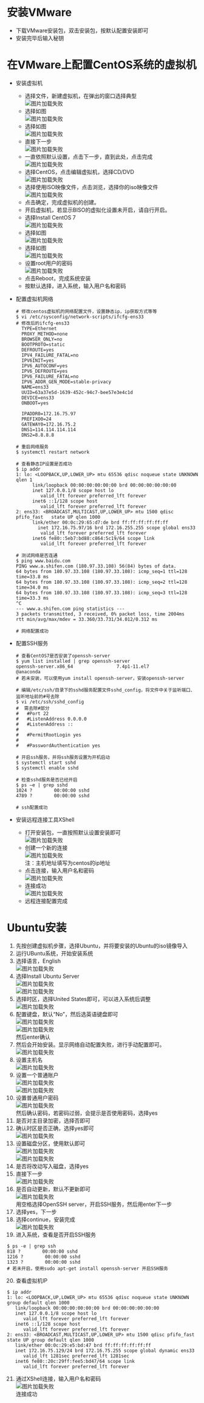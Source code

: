 # 安装VMware
* 下载VMware安装包，双击安装包，按默认配置安装即可
* 安装完毕后输入秘钥

# 在VMware上配置CentOS系统的虚拟机 
* 安装虚拟机
    - 选择文件，新建虚拟机，在弹出的窗口选择典型  
	![图片加载失败](https://raw.githubusercontent.com/shenyuanyu/shenyuanyu/master/picture/image014.jpg)  
    - 选择如图  
	![图片加载失败](https://raw.githubusercontent.com/shenyuanyu/shenyuanyu/master/picture/image016.jpg)  
    - 选择如图  
	![图片加载失败](https://raw.githubusercontent.com/shenyuanyu/shenyuanyu/master/picture/image018.jpg)  
    - 直接下一步  
	![图片加载失败](https://raw.githubusercontent.com/shenyuanyu/shenyuanyu/master/picture/image020.jpg)  
     - 一直依照默认设置，点击下一步，直到此处，点击完成  
	![图片加载失败](https://raw.githubusercontent.com/shenyuanyu/shenyuanyu/master/picture/image022.jpg)  
    - 选择CentOS，点击编辑虚拟机，选择CD/DVD  
	![图片加载失败](https://raw.githubusercontent.com/shenyuanyu/shenyuanyu/master/picture/image024.jpg)  
    - 选择使用ISO映像文件，点击浏览，选择你的iso映像文件  
	![图片加载失败](https://raw.githubusercontent.com/shenyuanyu/shenyuanyu/master/picture/image026.jpg)  
     - 点击确定，完成虚拟机的创建。  
     - 开启虚拟机，若显示BISO的虚拟化设置未开启，请自行开启。  
     - 选择Install CentOS 7  
	![图片加载失败](https://raw.githubusercontent.com/shenyuanyu/shenyuanyu/master/picture/image028.jpg)  
     - 选择如图  
	![图片加载失败](https://raw.githubusercontent.com/shenyuanyu/shenyuanyu/master/picture/image030.jpg)  
     - 选择如图  
	![图片加载失败](https://raw.githubusercontent.com/shenyuanyu/shenyuanyu/master/picture/image032.jpg)  
     - 设置root用户的密码  
	![图片加载失败](https://raw.githubusercontent.com/shenyuanyu/shenyuanyu/master/picture/image034.jpg)  
     - 点击Reboot，完成系统安装  
     - 按默认选择，进入系统，输入用户名和密码  
* 配置虚拟机网络  
  ```
  # 修改centos虚拟机的网络配置文件，设置静态ip，ip获取方式等等
  $ vi /etc/sysconfig/network-scripts/ifcfg-ens33
  # 修改后的ifcfg-ens33
    TYPE=Ethernet
    PROXY_METHOD=none
    BROWSER_ONLY=no
    BOOTPROTO=static
    DEFROUTE=yes
    IPV4_FAILURE_FATAL=no
    IPV6INIT=yes
    IPV6_AUTOCONF=yes
    IPV6_DEFROUTE=yes
    IPV6_FAILURE_FATAL=no
    IPV6_ADDR_GEN_MODE=stable-privacy
    NAME=ens33
    UUID=63a37e5d-1639-452c-94c7-bee57e3e4c1d
    DEVICE=ens33
    ONBOOT=yes

    IPADDR0=172.16.75.97
    PREFIXO0=24
    GATEWAY0=172.16.75.2
    DNS1=114.114.114.114
    DNS2=8.8.8.8

  # 重启网络服务
  $ systemctl restart network
  
  # 查看静态IP设置是否成功
  $ ip addr
  1: lo: <LOOPBACK,UP,LOWER_UP> mtu 65536 qdisc noqueue state UNKNOWN qlen 1
        link/loopback 00:00:00:00:00:00 brd 00:00:00:00:00:00
        inet 127.0.0.1/8 scope host lo
           valid_lft forever preferred_lft forever
        inet6 ::1/128 scope host 
           valid_lft forever preferred_lft forever
  2: ens33: <BROADCAST,MULTICAST,UP,LOWER_UP> mtu 1500 qdisc pfifo_fast   state UP qlen 1000
        link/ether 00:0c:29:65:d7:de brd ff:ff:ff:ff:ff:ff
          inet 172.16.75.97/16 brd 172.16.255.255 scope global ens33
           valid_lft forever preferred_lft forever
        inet6 fe80::5eb7:bd88:c864:5c19/64 scope link 
           valid_lft forever preferred_lft forever
  
  # 测试网络是否连通
  $ ping www.baidu.com
  PING www.a.shifen.com (180.97.33.108) 56(84) bytes of data.
  64 bytes from 180.97.33.108 (180.97.33.108): icmp_seq=1 ttl=128 time=33.8 ms
  64 bytes from 180.97.33.108 (180.97.33.108): icmp_seq=2 ttl=128 time=34.0 ms
  64 bytes from 180.97.33.108 (180.97.33.108): icmp_seq=3 ttl=128 time=33.3 ms
  ^C   
  --- www.a.shifen.com ping statistics ---
  3 packets transmitted, 3 received, 0% packet loss, time 2004ms
  rtt min/avg/max/mdev = 33.360/33.731/34.012/0.312 ms

  # 网络配置成功
  ``` 
* 配置SSH服务  
   ```
   # 查看CentOS7是否安装了openssh-server
   $ yum list installed | grep openssh-server
   openssh-server.x86_64                7.4p1-11.el7                   @anaconda 
   # 若未安装，可以使用yum install openssh-server，安装openssh-server
   
   # 编辑/etc/ssh/目录下的sshd服务配置文件sshd_config，将文件中关于监听端口、监听地址前的#号去除
   $ vi /etc/ssh/sshd_config
   #  需去除#部分
   #   #Port 22
   #   #ListenAddress 0.0.0.0
   #   #ListenAddress ::
   #
   #   #PermitRootLogin yes
   #
   #   #PasswordAuthentication yes

   # 开启ssh服务，并将ssh服务设置为开机启动
   $ systemctl start sshd
   $ systemctl enable sshd

   # 检查sshd服务是否已经开启
   $ ps –e | grep sshd 
   1024 ?        00:00:00 sshd
   4789 ?        00:00:00 sshd

  # ssh配置成功
  ```

* 安装远程连接工具XShell  
	- 打开安装包，一直按照默认设置安装即可  
	![图片加载失败](https://raw.githubusercontent.com/shenyuanyu/shenyuanyu/master/picture/image066.jpg)   
	- 创建一个新的连接  
	![图片加载失败](https://raw.githubusercontent.com/shenyuanyu/shenyuanyu/master/picture/image068.jpg)   
        注：主机地址填写为centos的ip地址
	- 点击连接，输入用户名和密码  
	![图片加载失败](https://raw.githubusercontent.com/shenyuanyu/shenyuanyu/master/picture/image070.jpg)   
	- 连接成功  
	![图片加载失败](https://raw.githubusercontent.com/shenyuanyu/shenyuanyu/master/picture/image071.png)   
	- 远程连接配置完成  
# Ubuntu安装  
1. 先按创建虚拟机步骤，选择Ubuntu，并将要安装的Ubuntu的iso镜像导入  
2. 运行UBuntu系统，开始安装系统  
3. 选择语言，English  
 ![图片加载失败](https://raw.githubusercontent.com/shenyuanyu/shenyuanyu/master/picture/Ubuntu%20(1).jpg)    
4. 选择Install Ubuntu Server  
 ![图片加载失败](https://raw.githubusercontent.com/shenyuanyu/shenyuanyu/master/picture/Ubuntu%20(2).jpg)  
![图片加载失败](https://raw.githubusercontent.com/shenyuanyu/shenyuanyu/master/picture/Ubuntu%20(3).jpg)   
5. 选择时区，选择United States即可，可以进入系统后调整   
 ![图片加载失败](https://raw.githubusercontent.com/shenyuanyu/shenyuanyu/master/picture/Ubuntu%20(4).jpg)  
6. 配置键盘，默认“No”，然后选英语键盘即可  
 ![图片加载失败](https://raw.githubusercontent.com/shenyuanyu/shenyuanyu/master/picture/Ubuntu%20(5).jpg)  
 ![图片加载失败](https://raw.githubusercontent.com/shenyuanyu/shenyuanyu/master/picture/Ubuntu%20(6).jpg)  
然后enter确认  
7. 然后会开始安装。显示网络自动配置失败，进行手动配置即可。  
 ![图片加载失败](https://raw.githubusercontent.com/shenyuanyu/shenyuanyu/master/picture/Ubuntu%20(7).jpg)  
8. 设置主机名  
 ![图片加载失败](https://raw.githubusercontent.com/shenyuanyu/shenyuanyu/master/picture/Ubuntu%20(8).jpg)  
9. 设置一个普通账户  
 ![图片加载失败](https://raw.githubusercontent.com/shenyuanyu/shenyuanyu/master/picture/Ubuntu%20(9).jpg)  
 ![图片加载失败](https://raw.githubusercontent.com/shenyuanyu/shenyuanyu/master/picture/Ubuntu%20(10).jpg)  
10. 设置普通用户密码  
 ![图片加载失败](https://raw.githubusercontent.com/shenyuanyu/shenyuanyu/master/picture/Ubuntu%20(11).jpg)   
然后确认密码，若密码过弱，会提示是否使用密码，选择yes  
11. 是否对主目录加密，选择否即可  
12. 确认时区是否正确，选择yes即可  
 ![图片加载失败](https://raw.githubusercontent.com/shenyuanyu/shenyuanyu/master/picture/Ubuntu%20(12).jpg)  
13. 设置磁盘分区，使用默认即可  
 ![图片加载失败](https://raw.githubusercontent.com/shenyuanyu/shenyuanyu/master/picture/Ubuntu%20(13).jpg)  
 ![图片加载失败](https://raw.githubusercontent.com/shenyuanyu/shenyuanyu/master/picture/Ubuntu%20(14).jpg)  
14. 是否将改动写入磁盘，选择yes  
15. 直接下一步  
 ![图片加载失败](https://raw.githubusercontent.com/shenyuanyu/shenyuanyu/master/picture/Ubuntu%20(15).jpg)  
16. 是否自动更新，默认不更新即可  
 ![图片加载失败](https://raw.githubusercontent.com/shenyuanyu/shenyuanyu/master/picture/Ubuntu%20(16).jpg)  
用空格选择OpenSSH server，开启SSH服务，然后用enter下一步  
17. 选择yes，下一步  
18. 选择continue，安装完成  
 ![图片加载失败](https://raw.githubusercontent.com/shenyuanyu/shenyuanyu/master/picture/Ubuntu%20(17).jpg)  
19. 进入系统，查看是否开启SSH服务  
   ```
  $ ps -e | grep ssh
   818 ?        00:00:00 sshd
  1216 ?        00:00:00 sshd
  1323 ?        00:00:00 sshd
  # 若未开启，使用sudo apt-get install openssh-server 开启SSH服务 
   ```
20. 查看虚拟机IP   
 ```
$ ip addr
1: lo: <LOOPBACK,UP,LOWER_UP> mtu 65536 qdisc noqueue state UNKNOWN group default qlen 1000
    link/loopback 00:00:00:00:00:00 brd 00:00:00:00:00:00
    inet 127.0.0.1/8 scope host lo
       valid_lft forever preferred_lft forever
    inet6 ::1/128 scope host 
       valid_lft forever preferred_lft forever
2: ens33: <BROADCAST,MULTICAST,UP,LOWER_UP> mtu 1500 qdisc pfifo_fast state UP group default qlen 1000
    link/ether 00:0c:29:e5:bd:47 brd ff:ff:ff:ff:ff:ff
    inet 172.16.75.129/24 brd 172.16.75.255 scope global dynamic ens33
       valid_lft 1281sec preferred_lft 1281sec
    inet6 fe80::20c:29ff:fee5:bd47/64 scope link 
       valid_lft forever preferred_lft forever
 ```
21. 通过XShell连接，输入用户名和密码   
 ![图片加载失败](https://raw.githubusercontent.com/shenyuanyu/shenyuanyu/master/picture/Ubuntu%20(20).jpg)  
连接成功   
